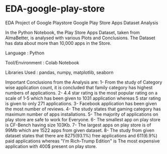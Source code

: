 # EDA-google-play-store
EDA Project of Google Playstore Google Play Store Apps Dataset Analysis

In the Python Notebook, the Play Store Apps Dataset, taken from AlmaBetter, is analysed with various Plots and Conclusions. The Dataset has data about more than 10,000 apps in the Store.

Language : Python

Tool/Environment : Colab Notebook

Libraries Used : pandas, numpy, matplotlib, seaborn

Important Conclusions from the Analysis are: 1- From the study of Category wise application count, it is concluded that family category has highest numbers of applications. 2- 4.4 star rating is the most popular rating on a scale of 1-5 which has been given to 1031 application whereas 5 star rating is given to only 271 applications. 3- Facebook application has been given the most number of reviews. 4- The study states that gaming category has maximum number of apps installations. 5- The majority of applications on play store are safe to work for Everyone. 6- The smallest app on play store is CF-Bench having size 103Kb. 7- The largest apps on play store is of 99Mb which are 1522 apps from given dataset. 8- The study from given dataset states that there are 8275(93.1%) free applications and 611(6.9%) paid applications whereas "I'm Rich-Trump Edition" is The most expensive application with 400$ present on play store.
